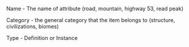 Name - The name of attribute (road, mountain, highway 53, read peak)

Category - the general category that the item belongs to (structure, civilizations, biomes)

Type - Definition or Instance